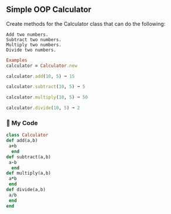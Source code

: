## Simple OOP Calculator

Create methods for the Calculator class that can do the following:
```
Add two numbers.
Subtract two numbers.
Multiply two numbers.
Divide two numbers.
```
```ruby
Examples
calculator = Calculator.new

calculator.add(10, 5) ➞ 15

calculator.subtract(10, 5) ➞ 5

calculator.multiply(10, 5) ➞ 50

calculator.divide(10, 5) ➞ 2
```
### :gem: My Code
```ruby
class Calculator
def add(a,b)
 a+b
  end
def subtract(a,b)
 a-b
  end
def multiply(a,b)
 a*b
 end
def divide(a,b)
 a/b
 end
end
```
